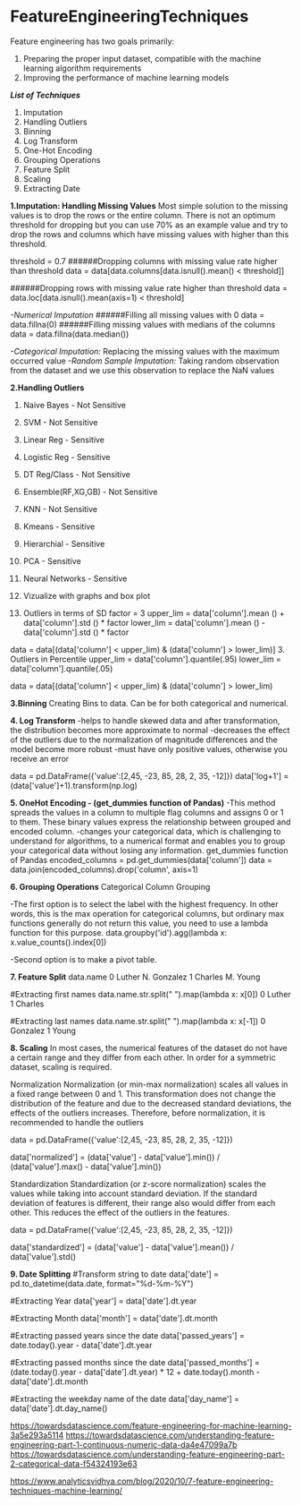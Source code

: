 # FeatureEngineeringTechniques

Feature engineering has two goals primarily:

1. Preparing the proper input dataset, compatible with the machine learning algorithm requirements
2. Improving the performance of machine learning models

___List of Techniques___
  1. Imputation
  2. Handling Outliers
  3. Binning
  4. Log Transform
  5. One-Hot Encoding
  6. Grouping Operations
  7. Feature Split
  8. Scaling
  9. Extracting Date


__1.Imputation: Handling Missing Values__
Most simple solution to the missing values is to drop the rows or the entire column. There is not an optimum threshold for dropping but you can use 70% as an example value and try to drop the rows and columns which have missing values with higher than this threshold.

threshold = 0.7
######Dropping columns with missing value rate higher than threshold
data = data[data.columns[data.isnull().mean() < threshold]]

######Dropping rows with missing value rate higher than threshold
data = data.loc[data.isnull().mean(axis=1) < threshold]

_-Numerical Imputation_
######Filling all missing values with 0
data = data.fillna(0)
######Filling missing values with medians of the columns
data = data.fillna(data.median())

_-Categorical Imputation:_ Replacing the missing values with the maximum occurred value
_-Random Sample Imputation:_ Taking random observation from the dataset and we use this observation to replace the NaN values


__2.Handling Outliers__
  1. Naive Bayes        -  Not Sensitive
  2. SVM                -  Not Sensitive
  3. Linear Reg         -  Sensitive
  4. Logistic Reg       -  Sensitive
  5. DT Reg/Class       -  Not Sensitive
  6. Ensemble(RF,XG,GB) -  Not Sensitive
  7. KNN                -  Not Sensitive
  8. Kmeans             -  Sensitive
  9. Hierarchial        -  Sensitive
  10. PCA               -  Sensitive
  11. Neural Networks   -  Sensitive

1. Vizualize with graphs and box plot
2. Outliers in terms of SD
factor = 3
upper_lim = data['column'].mean () + data['column'].std () * factor
lower_lim = data['column'].mean () - data['column'].std () * factor

data = data[(data['column'] < upper_lim) & (data['column'] > lower_lim)]
3. Outliers in Percentile
upper_lim = data['column'].quantile(.95)
lower_lim = data['column'].quantile(.05)

data = data[(data['column'] < upper_lim) & (data['column'] > lower_lim)



__3.Binning__
Creating Bins to data. Can be for both categorical and numerical.



__4. Log Transform__
-helps to handle skewed data and after transformation, the distribution becomes more approximate to normal
-decreases the effect of the outliers due to the normalization of magnitude differences and the model become more robust
-must have only positive values, otherwise you receive an error

data = pd.DataFrame({'value':[2,45, -23, 85, 28, 2, 35, -12]})
data['log+1'] = (data['value']+1).transform(np.log)



__5. OneHot Encoding - (get_dummies function of Pandas)__
-This method spreads the values in a column to multiple flag columns and assigns 0 or 1 to them. These binary values express the relationship between grouped and encoded column.
-changes your categorical data, which is challenging to understand for algorithms, to a numerical format and enables you to group your categorical data without losing any information.
get_dummies function of Pandas
encoded_columns = pd.get_dummies(data['column'])
data = data.join(encoded_columns).drop('column', axis=1)



__6. Grouping Operations__
Categorical Column Grouping

-The first option is to select the label with the highest frequency. In other words, this is the max operation for categorical columns, but ordinary max functions generally do not return this value, you need to use a lambda function for this purpose.
data.groupby('id').agg(lambda x: x.value_counts().index[0])

-Second option is to make a pivot table. 

__7. Feature Split__
data.name
0  Luther N. Gonzalez
1    Charles M. Young

#Extracting first names
data.name.str.split(" ").map(lambda x: x[0])
0     Luther
1    Charles

#Extracting last names
data.name.str.split(" ").map(lambda x: x[-1])
0    Gonzalez
1       Young

__8. Scaling__
In most cases, the numerical features of the dataset do not have a certain range and they differ from each other. In order for a symmetric dataset, scaling is required.

Normalization
Normalization (or min-max normalization) scales all values in a fixed range between 0 and 1. This transformation does not change the distribution of the feature and due to the decreased standard deviations, the effects of the outliers increases. Therefore, before normalization, it is recommended to handle the outliers

data = pd.DataFrame({'value':[2,45, -23, 85, 28, 2, 35, -12]})

data['normalized'] = (data['value'] - data['value'].min()) / (data['value'].max() - data['value'].min())

Standardization
Standardization (or z-score normalization) scales the values while taking into account standard deviation. If the standard deviation of features is different, their range also would differ from each other. This reduces the effect of the outliers in the features.

data = pd.DataFrame({'value':[2,45, -23, 85, 28, 2, 35, -12]})

data['standardized'] = (data['value'] - data['value'].mean()) / data['value'].std()


__9. Date Splitting__
#Transform string to date
data['date'] = pd.to_datetime(data.date, format="%d-%m-%Y")

#Extracting Year
data['year'] = data['date'].dt.year

#Extracting Month
data['month'] = data['date'].dt.month

#Extracting passed years since the date
data['passed_years'] = date.today().year - data['date'].dt.year

#Extracting passed months since the date
data['passed_months'] = (date.today().year - data['date'].dt.year) * 12 + date.today().month - data['date'].dt.month

#Extracting the weekday name of the date
data['day_name'] = data['date'].dt.day_name()


https://towardsdatascience.com/feature-engineering-for-machine-learning-3a5e293a5114
https://towardsdatascience.com/understanding-feature-engineering-part-1-continuous-numeric-data-da4e47099a7b
https://towardsdatascience.com/understanding-feature-engineering-part-2-categorical-data-f54324193e63

https://www.analyticsvidhya.com/blog/2020/10/7-feature-engineering-techniques-machine-learning/


